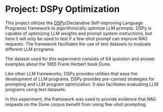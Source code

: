 # Project: DSPy Optimization

This project utilizes the [DSPy](https://github.com/stanfordnlp/dspy)(Declarative Self-improving Language Programs) framework to algorithmically optimize LLM prompts. DSPy is capable of optimizing LLM weights and prompt system instructions, but here it will only be used to test if a few-shot prompt can improve RAG requests. The framework facilitates the use of test datasets to evaluate different LLM programs.    

The dataset used for this experiment consists of 64 question and answer examples about the 1965 Frank Herbert book Dune.

Like other LLM frameworks, DSPy provides utilities that ease the development of LLM programs. DSPy provides pre-canned strategies for prompting and LLM program optimization. It also facilitates evaluating LLM programs using test datasets.

In this experiment, the framework was used to provide evidence that RAG requests on the Dune corpus benefit from using few-shot prompting.


